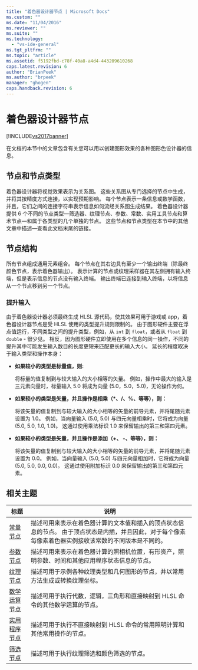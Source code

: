 ```yaml
---
title: "着色器设计器节点 | Microsoft Docs"
ms.custom: ""
ms.date: "11/04/2016"
ms.reviewer: ""
ms.suite: ""
ms.technology: 
  - "vs-ide-general"
ms.tgt_pltfrm: ""
ms.topic: "article"
ms.assetid: f5192fbd-c78f-40a8-a4d4-443209610268
caps.latest.revision: 6
author: "BrianPeek"
ms.author: "brpeek"
manager: "ghogen"
caps.handback.revision: 6
---
```

# 着色器设计器节点
[!INCLUDE[vs2017banner](../code-quality/includes/vs2017banner.md)]

在文档的本节中的文章包含有关您可以用以创建图形效果的各种图形色设计器的信息。  
  
## 节点和节点类型  
 着色器设计器将视觉效果表示为关系图。  这些关系图从专门选择的节点中生成，并将其按精度方式连接，以实现预期影响。  每个节点表示一条信息或数学函数，并且，它们之间的连接字符串表示信息如何流经关系图生成结果。  着色器设计器提供 6 个不同的节点类型—筛选器、纹理节点、参数、常数、实用工具节点和算术节点—和属于各类型的几个单独的节点。  这些节点和节点类型在本节中的其他文章中描述—查看此文档末尾的链接。  
  
## 节点结构  
 所有节点组成通用元素组合。  每个节点在其右边具有至少一个输出终端（除最终颜色节点，表示着色器输出）。  表示计算的节点或纹理采样器在其左侧拥有输入终端，但是表示信息的节点没有输入终端。  输出终端已连接到输入终端，以将信息从一个节点移到另一个节点。  
  
### 提升输入  
 由于着色器设计器必须最终生成 HLSL 源代码，使其效果可用于游戏或 app，着色器设计器节点是受 HLSL 使用的类型提升规则限制的。  由于图形硬件主要在浮点值运行，不同类型之间的提升类型，例如，从 `int` 到 `float`，或者从 `float` 到 `double` \- 很少见。  相反，因为图形硬件立即使用在多个信息的同一操作，不同的提升其中可能发生输入数目的长度更短来匹配更长的输入大小。  延长的程度取决于输入类型和操作本身：  
  
-   **如果较小的类型是标量值，则:**  
  
     将标量的值复制到与较大输入的大小相等的矢量。  例如，操作中最大的输入是三元素向量时，标量输入 5.0 将成为向量 \(5.0，5.0，5.0\)，无论操作为何。  
  
-   **如果较小的类型是矢量，并且操作是相乘（\*、\/、%、等等），则：**  
  
     将该矢量的值复制到与较大输入的大小相等的矢量的前导元素，并将尾随元素设置为 1.0。  例如，当向量输入 \(5.0, 5.0\) 与四元向量相乘时，它将成为向量 \(5.0, 5.0, 1.0, 1.0\)。  这通过使用乘法标识 1.0 来保留输出的第三和第四元素。  
  
-   **如果较小的类型是矢量，并且操作是添加（\+、 \-、等等），则：**  
  
     将该矢量的值复制到与较大输入的大小相等的矢量的前导元素，并将尾随元素设置为 0.0。  例如，当向量输入 \(5.0, 5.0\) 与四元向量相加时，它将成为向量 \(5.0, 5.0, 0.0, 0.0\)。  这通过使用附加标识 0.0 来保留输出的第三和第四元素。  
  
## 相关主题  
  
|标题|说明|  
|--------|--------|  
|[常量节点](../designers/constant-nodes.md)|描述可用来表示在着色器计算的文本值和插入的顶点状态信息的节点。  由于顶点状态是内插，并且因此，对于每个像素每像素着色器实例接收该常数的不同版本是不同的。|  
|[参数节点](../designers/parameter-nodes.md)|描述可用来表示在着色器计算的照相机位置，有形资产，照明参数、时间和其他应用程序状态信息的节点。|  
|[纹理节点](../designers/texture-nodes.md)|描述可用于示例各种纹理类型和几何图形的节点，并以常用方法生成或转换纹理坐标。|  
|[数学运算节点](../designers/math-nodes.md)|描述可用于执行代数，逻辑，三角形和直接映射到 HLSL 命令的其他数学运算的节点。|  
|[实用程序节点](../designers/utility-nodes.md)|描述可用于执行不直接映射到 HLSL 命令的常用照明计算和其他常用操作的节点。|  
|[筛选节点](../designers/filter-nodes.md)|描述可用于执行纹理筛选和颜色筛选的节点。|